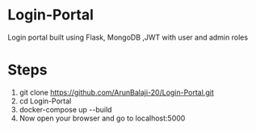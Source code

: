 # Login-Portal
Login portal built using Flask, MongoDB ,JWT with user and admin roles

# Steps 
1. git clone https://github.com/ArunBalaji-20/Login-Portal.git
2. cd Login-Portal
3. docker-compose up --build
4. Now open your browser and go to localhost:5000
   
